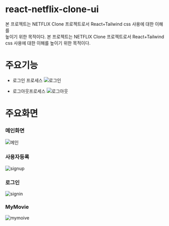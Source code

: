 # react-netflix-clone-ui

본 프로젝트는 NETFLIX Clone 프로젝트로서 React+Tailwind css 사용에 대한 이해를\
높이기 위한 목적이다.
본 프로젝트는 NETFLIX Clone 프로젝트로서 React+Tailwind css 사용에 대한 이해를 높이기 위한 목적이다.

# 주요기능
* 로그인 프로세스
![로그인](https://user-images.githubusercontent.com/39702082/209472350-410cd1b8-f95b-4981-b138-a1edd3f88fcb.PNG)

* 로그아웃프로세스
![로그아웃](https://user-images.githubusercontent.com/39702082/209472363-5cf07804-6eef-4336-875d-c38611ac3cdc.PNG)

# 주요화면

### **메인화면**
![메인](https://user-images.githubusercontent.com/39702082/209344873-c1160658-3d7a-46da-8f9b-84da8fa0a9e3.PNG)

### **사용자등록**
![signup](https://user-images.githubusercontent.com/39702082/209344889-4e456572-4652-4f94-98af-2f4eecdee3d1.PNG)

### **로그인**
![signin](https://user-images.githubusercontent.com/39702082/209344917-f9f6bf64-c91b-46cd-a3c3-3474871a17aa.PNG)

### **MyMovie**
![mymoive](https://user-images.githubusercontent.com/39702082/209344928-b9b74568-3b4b-43c8-9696-e9e140630258.PNG)
